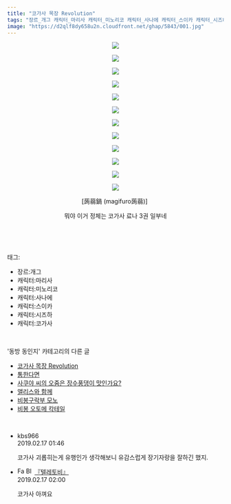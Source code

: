 ```yaml
---
title: "코가사 목장 Revolution"
tags: "장르_개그 캐릭터_마리사 캐릭터_미노리코 캐릭터_사나에 캐릭터_스이카 캐릭터_시즈하 캐릭터_코가사 蒟蒻鍋 magifuro蒟蒻 동방_동인지"
image: "https://d2qlf8dy658u2n.cloudfront.net/ghap/5843/001.jpg"
---
```

<div class="article">
<p style="text-align: center; clear: none; float: none;"><img src="{{ site.imgserver12 }}/ghap/5843/001.jpg"/></p>
<p style="text-align: center; clear: none; float: none;"><img src="{{ site.imgserver12 }}/ghap/5843/002.jpg"/></p>
<p style="text-align: center; clear: none; float: none;"><img src="{{ site.imgserver12 }}/ghap/5843/003.jpg"/></p>
<p style="text-align: center; clear: none; float: none;"><img src="{{ site.imgserver12 }}/ghap/5843/004.jpg"/></p>
<p style="text-align: center; clear: none; float: none;"><img src="{{ site.imgserver12 }}/ghap/5843/005.jpg"/></p>
<p style="text-align: center; clear: none; float: none;"><img src="{{ site.imgserver12 }}/ghap/5843/006.jpg"/></p>
<p style="text-align: center; clear: none; float: none;"><img src="{{ site.imgserver12 }}/ghap/5843/007.jpg"/></p>
<p style="text-align: center; clear: none; float: none;"><img src="{{ site.imgserver12 }}/ghap/5843/008.jpg"/></p>
<p style="text-align: center; clear: none; float: none;"><img src="{{ site.imgserver12 }}/ghap/5843/009.jpg"/></p>
<p style="text-align: center; clear: none; float: none;"><img src="{{ site.imgserver12 }}/ghap/5843/010.jpg"/></p>
<p style="text-align: center; clear: none; float: none;"><img src="{{ site.imgserver12 }}/ghap/5843/011.jpg"/></p>
<p style="text-align: center; clear: none; float: none;"><img src="{{ site.imgserver12 }}/ghap/5843/012.jpg"/></p>
<p style="text-align: center; clear: none; float: none;">[蒟蒻鍋 (magifuro蒟蒻)] </p>
<p style="text-align: center; clear: none; float: none;">뭐야 이거 정체는 코가사 료나 3권 일부네</p>
<p><br/></p>
</div><br/>
<div class="tagTrail">
<p>태그: </p>
<ul>
<li>장르:개그</li>
<li>캐릭터:마리사</li>
<li>캐릭터:미노리코</li>
<li>캐릭터:사나에</li>
<li>캐릭터:스이카</li>
<li>캐릭터:시즈하</li>
<li>캐릭터:코가사</li>
</ul>
</div><br/>
<div class="another">
<p>'동방 동인지' 카테고리의 다른 글</p>
<ul>
<li><a href="/ghap_5843">코가사 목장 Revolution</a></li>
<li><a href="/ghap_5840">통한다면</a></li>
<li><a href="/ghap_5789">사쿠야 씨의 오줌은 장수풍댕이 맛인가요?</a></li>
<li><a href="/ghap_5772">앨리스와 함께</a></li>
<li><a href="/ghap_5737">비봉구락부 모노</a></li>
<li><a href="/ghap_5736">비봉 오토메 칵테일</a></li>
</ul>
</div><br/>
<div class="comment">
<ul>
<li class="cb_thumb_off" id="comment15435476">
<div class="cb_comment_area">
<div class="cb_info_area">
<div class="cb_section">
<span class="cb_nick_name">kbs966</span>
</div>
<div class="cb_section">
<span class="cb_date">2019.02.17 01:46 </span>
</div>
</div>
<div class="cb_dsc_comment">
<p class="cb_dsc">
											코가사 괴롭히는게 유행인가 생각해보니 유감스럽게 장기자랑을 잘하긴 했지.
										</p>
</div>
</div></li>
<li class="cb_thumb_off" id="comment15435479">
<div class="cb_comment_area">
<div class="cb_info_area">
<div class="cb_section">
<span class="cb_nick_name"><img alt="Favicon of https://18toby.tistory.com" height="16" onerror="this.onerror=null;this.parentNode.removeChild(this)" src="https://18toby.tistory.com/favicon.ico" width="16"/> <img alt="BlogIcon" height="16" onerror="this.parentNode.removeChild(this)" src="https://18toby.tistory.com/index.gif" width="16"/> <a href="https://18toby.tistory.com" onclick="return openLinkInNewWindow(this)">『텔레토비』</a></span>
</div>
<div class="cb_section">
<span class="cb_date">2019.02.17 02:00 </span>
</div>
</div>
<div class="cb_dsc_comment">
<p class="cb_dsc">
											코가사 아껴요
										</p>
</div>
</div></li>
</ul>
</div><br/>
